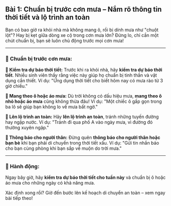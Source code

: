 ## Bài 1: Chuẩn bị trước cơn mưa – Nắm rõ thông tin thời tiết và lộ trình an toàn

Bạn có bao giờ ra khỏi nhà mà không mang ô, rồi bị dính mưa như "chuột lột"? Hay bị kẹt giữa dòng xe cộ trong cơn mưa lớn? Đừng lo, chỉ cần một chút chuẩn bị, bạn sẽ luôn chủ động trước mọi cơn mưa!

---

### 📌 Chuẩn bị trước cơn mưa:

**🔹 Kiểm tra dự báo thời tiết:**
Trước khi ra khỏi nhà, hãy **kiểm tra dự báo thời tiết**. Nhiều sinh viên thấy rằng việc này giúp họ chuẩn bị tinh thần và vật dụng cần thiết. Ví dụ: "Ứng dụng thời tiết cho biết hôm nay có mưa rào từ 3 giờ chiều."

**🔹 Mang theo ô hoặc áo mưa:**
Dù trời không có dấu hiệu mưa, **mang theo ô nhỏ hoặc áo mưa** cũng không thừa đâu! Ví dụ: "Một chiếc ô gấp gọn trong ba lô sẽ giúp bạn không lo về mưa bất ngờ."

**🔹 Lên lộ trình an toàn:**
Hãy **lên lộ trình an toàn**, tránh những tuyến đường hay ngập nước. Ví dụ: "Tránh đi qua phố A vào ngày mưa, vì đường đó thường xuyên ngập."

**🔹 Thông báo cho người thân:**
Đừng quên **thông báo cho người thân hoặc bạn bè** khi bạn phải di chuyển trong thời tiết xấu. Ví dụ: "Gửi tin nhắn báo cho bạn cùng phòng khi bạn sắp về muộn do trời mưa."

---

### 🚀 Hành động:

Ngay bây giờ, hãy **kiểm tra dự báo thời tiết cho tuần này** và chuẩn bị ô hoặc áo mưa cho những ngày có khả năng mưa.

Xác định xong rồi? Giờ đến bước lên kế hoạch di chuyển an toàn – xem ngay bài tiếp theo!